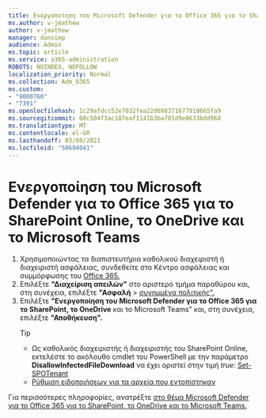```yaml
---
title: Ενεργοποίηση του Microsoft Defender για το Office 365 για το SharePoint Online, το OneDrive και το Microsoft Teams
ms.author: v-jmathew
author: v-jmathew
manager: dansimp
audience: Admin
ms.topic: article
ms.service: o365-administration
ROBOTS: NOINDEX, NOFOLLOW
localization_priority: Normal
ms.collection: Adm_O365
ms.custom:
- "9000760"
- "7391"
ms.openlocfilehash: 1c29afdcc52e7032fea22d698371677918665fa9
ms.sourcegitcommit: 60c504f3ac187eaf1141b3ba701d9e0633bdd968
ms.translationtype: MT
ms.contentlocale: el-GR
ms.lasthandoff: 03/08/2021
ms.locfileid: "50694041"
---
```

# <a name="enable-microsoft-defender-for-office-365-for-sharepoint-online-onedrive-and-microsoft-teams"></a>Ενεργοποίηση του Microsoft Defender για το Office 365 για το SharePoint Online, το OneDrive και το Microsoft Teams

1. Χρησιμοποιώντας τα διαπιστευτήρια καθολικού διαχειριστή ή διαχειριστή ασφάλειας, συνδεθείτε στο Κέντρο ασφάλειας και συμμόρφωσης του [Office 365.](https://protection.office.com/)
2. Επιλέξτε **"Διαχείριση απειλών"** στο αριστερό τμήμα παραθύρου και, στη συνέχεια, επιλέξτε **"Ασφαλή**  >  [συνημμένα πολιτικής".](https://protection.office.com/safeattachment)
3. Επιλέξτε **"Ενεργοποίηση του Microsoft Defender για το Office 365 για το SharePoint, το OneDrive** και το Microsoft Teams" και, στη συνέχεια, επιλέξτε **"Αποθήκευση".**
    > [!TIP]
    >
    > - Ως καθολικός διαχειριστής ή διαχειριστής του SharePoint Online, εκτελέστε το ακόλουθο cmdlet του PowerShell με την παράμετρο **DisallowInfectedFileDownload** να έχει οριστεί στην τιμή *true:* [Set-SPOTenant](https://go.microsoft.com/fwlink/?linkid=2092301)
    > - [Ρύθμιση ειδοποιήσεων για τα αρχεία που εντοπίστηκαν](https://go.microsoft.com/fwlink/?linkid=2092110)

Για περισσότερες πληροφορίες, ανατρέξτε [στο θέμα Microsoft Defender για το Office 365 για το SharePoint, το OneDrive και το Microsoft Teams.](https://go.microsoft.com/fwlink/?linkid=2092041)
